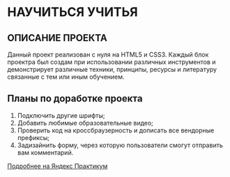 # НАУЧИТЬСЯ УЧИТЬЯ

## ОПИСАНИЕ ПРОЕКТА
Данный проект реализован с нуля на HTML5 и CSS3. Каждый блок проектра
был создам при использовании различных инструментов и демонстрирует
различные техники, принципы, ресурсы и литературу связанные с тем
или иным обучением.

## Планы по доработке проекта
1. Подключить другие шрифты;
2. Добавить любимые образовательные видео;
3. Проверить код на кроссбраузерность и дописать все вендорные префиксы;
4. Задизайнить форму, через которую пользователи смогут отправить вам комментарий.

[Подробнее на Яндекс Практикум](https://praktikum.yandex.ru)
